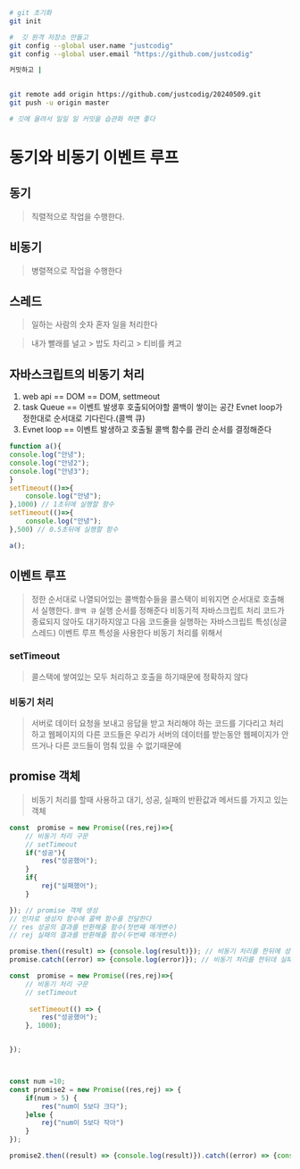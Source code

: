 ```sh
# git 초기화
git init

#  깃 원격 저장소 만들고
git config --global user.name "justcodig"
git config --global user.email "https://github.com/justcodig"

커밋하고 |
         

git remote add origin https://github.com/justcodig/20240509.git
git push -u origin master

# 깃에 올려서 일일 일 커밋을 습관화 하면 좋다

```

# 동기와 비동기 이벤트 루프

## 동기
> 직렬적으로 작업을 수행한다.

## 비동기
> 병렬젹으로 작업을 수행한다

## 스레드
> 일하는 사람의 숫자
> 혼자 일을 처리한다

> 내가 빨래를 널고 > 밥도 차리고 > 티비를 켜고


## 자바스크립트의 비동기 처리
1. web api == DOM == DOM, settmeout
2. task Queue == 이벤트 발생후 호출되어야할 콜백이 쌓이는 공간 Evnet loop가 정한대로 순서대로 기다린다.(콜백 큐)
3. Evnet loop == 이벤트 발생하고 호출될 콜백 함수를 관리 순서를 결정해준다


```js
function a(){
console.log("안녕");
console.log("안녕2");
console.log("안녕3");
}
setTimeout(()=>{
    console.log("안녕");
},1000) // 1초뒤에 실행할 함수
setTimeout(()=>{
    console.log("안녕");
},500) // 0.5초뒤에 실행할 함수

a();
```

## 이벤트 루프
> 정한 순서대로 나열되어있는 콜백함수들을 콜스택이 비워지면 순서대로 호출해서 실행한다. `콜백 큐`
> 실행 순서를 정해준다
> 비동기적 자바스크립트 처리 코드가 종료되지 않아도 대기하지않고 다음 코드줄을 실행하는 자바스크립트 특성(싱글 스레드)
> 이벤트 루프 특성을 사용한다 비동기 처리를 위해서


### setTimeout
> 콜스택에 쌓여있는 모두 처리하고 호출을 하기때문에 정확하지 않다

### 비동기 처리
> 서버로 데이터 요청을 보내고 응답을 받고 처리해야 하는 코드를 기다리고 처리하고
> 웹페이지의 다른 코드들은 우리가 서버의 데이터를 받는동안 웹페이지가 안뜨거나 다른 코드들이 멈춰 있을 수 없기때문에


## promise 객체
> 비동기 처리를 할때 사용하고
> 대기, 성공, 실패의 반환값과 메서드를 가지고 있는 객체
```js
const  promise = new Promise((res,rej)=>{
    // 비동기 처리 구문
    // setTimeout
    if("성공"){
        res("성공했어");
    }
    if{
        rej("실패했어");
    }

}); // promise 객체 생성
// 인자로 생성자 함수에 콜백 함수를 전달한다
// res 성공의 결과를 반환해줄 함수(첫번째 매개변수)
// rej 실패의 결과를 반환해줄 함수(두번째 매개변수)

promise.then((result) => {console.log(result)}); // 비동기 처리를 한뒤에 성공 결과를 반환한다.
promise.catch((error) => {console.log(error)}); // 비동기 처리를 한뒤데 실패 결과를 반환한다.

const  promise = new Promise((res,rej)=>{
    // 비동기 처리 구문
    // setTimeout
    
     setTimeout(() => {
        res("성공했어");
    }, 1000);


});



const num =10;
const promise2 = new Promise((res,rej) => {
    if(num > 5) {
        res("num이 5보다 크다");
    }else {
        rej("num이 5보다 작아")
    }
});

promise2.then((result) => {console.log(result)}).catch((error) => {console.log(error)})
```